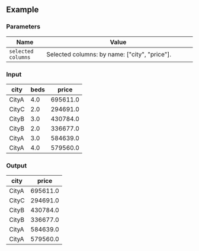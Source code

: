 ## Example

### Parameters

<table class="table">
  <thead>
    <tr>
      <th style="width:20%">Name</th>
      <th style="width:80%">Value</th>
    </tr>
  </thead>
  <tbody>
  <tr>
    <td><code>selected columns</code></td>
    <td>Selected columns: by name: ["city", "price"].</td>
  </tr>
  </tbody>
</table>

### Input

<table class="table">
  <thead>
    <tr>
      <th>city</th>
      <th>beds</th>
      <th>price</th>
    </tr>
  </thead>
  <tbody>
    <tr>
      <td>CityA</td>
      <td>4.0</td>
      <td>695611.0</td>
    </tr>
    <tr>
      <td>CityC</td>
      <td>2.0</td>
      <td>294691.0</td>
    </tr>
    <tr>
      <td>CityB</td>
      <td>3.0</td>
      <td>430784.0</td>
    </tr>
    <tr>
      <td>CityB</td>
      <td>2.0</td>
      <td>336677.0</td>
    </tr>
    <tr>
      <td>CityA</td>
      <td>3.0</td>
      <td>584639.0</td>
    </tr>
    <tr>
      <td>CityA</td>
      <td>4.0</td>
      <td>579560.0</td>
    </tr>
  </tbody>
</table>

### Output

<table class="table">
  <thead>
    <tr>
      <th>city</th>
      <th>price</th>
    </tr>
  </thead>
  <tbody>
    <tr>
      <td>CityA</td>
      <td>695611.0</td>
    </tr>
    <tr>
      <td>CityC</td>
      <td>294691.0</td>
    </tr>
    <tr>
      <td>CityB</td>
      <td>430784.0</td>
    </tr>
    <tr>
      <td>CityB</td>
      <td>336677.0</td>
    </tr>
    <tr>
      <td>CityA</td>
      <td>584639.0</td>
    </tr>
    <tr>
      <td>CityA</td>
      <td>579560.0</td>
    </tr>
  </tbody>
</table>
      
